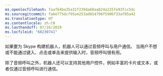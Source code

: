 ```yaml
---
ms.openlocfilehash: faaf64ba35a31f239da68aa824a225fe93fcc5dc
ms.sourcegitcommit: fa6e775dcf95a4253ad854796f5906f33af05a42
ms.translationtype: HT
ms.contentlocale: zh-CN
ms.lasthandoff: 07/16/2019
ms.locfileid: "68230741"
---
```

如果要为 Skype 构建机器人，机器人可以通过音频呼叫与用户通信。 当用户不想或不能通过键入、点击或单击来提供输入时，音频呼叫很有用。  

除了音频呼叫之外，机器人还可以支持其他用户控件，例如丰富的卡片或文本，或者仅通过音频呼叫进行通信。